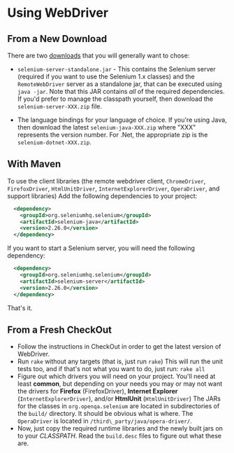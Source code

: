 # Using WebDriver

## From a New Download

There are two [downloads](http://selenium-release.storage.googleapis.com/index.html) that you will generally want to chose:

  * `selenium-server-standalone.jar` - This contains the Selenium server (required if you want to use the Selenium 1.x classes) and the `RemoteWebDriver` server as a standalone jar, that can be executed using `java -jar`. Note that this JAR contains _all_ of the required dependencies. If you'd prefer to manage the classpath yourself, then download the `selenium-server-XXX.zip` file.

  * The language bindings for your language of choice. If you're using Java, then download the latest `selenium-java-XXX.zip` where "XXX" represents the version number. For .Net, the appropriate zip is the `selenium-dotnet-XXX.zip`.

## With Maven

To use the client libraries (the remote webdriver client, `ChromeDriver`, `FirefoxDriver`, `HtmlUnitDriver`, `InternetExplorerDriver`, `OperaDriver`, and support libraries) Add the following dependencies to your project:

```xml
  <dependency>
    <groupId>org.seleniumhq.selenium</groupId>
    <artifactId>selenium-java</artifactId>
    <version>2.26.0</version>
  </dependency>
```

If you want to start a Selenium server, you will need the following dependency:

```xml
  <dependency>
    <groupId>org.seleniumhq.selenium</groupId>
    <artifactId>selenium-server</artifactId>
    <version>2.26.0</version>
  </dependency>
```

That's it.

## From a Fresh CheckOut

  * Follow the instructions in CheckOut in order to get the latest version of WebDriver.
  * Run `rake` without any targets (that is, just run `rake`) This will run the unit tests too, and if that's not what you want to do, just run: `rake all`
  * Figure out which drivers you will need on your project. You'll need at least **common**, but depending on your needs you may or may not want the drivers for **Firefox** (FirefoxDriver), **Internet Explorer** (`InternetExplorerDriver`), and/or **HtmlUnit** (`HtmlUnitDriver`) The JARs for the classes in `org.openqa.selenium` are located in subdirectories of the `build/` directory. It should be obvious what is where. The `OperaDriver` is located in `/third\_party/java/opera-driver/`.
  * Now, just copy the required runtime libraries and the newly built jars on to your <var>CLASSPATH</var>. Read the `build.desc` files to figure out what these are.
